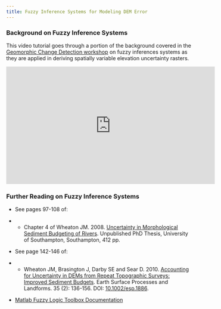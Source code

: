 ```yaml
---
title: Fuzzy Inference Systems for Modeling DEM Error
---
```


### Background on Fuzzy Inference Systems

This video tutorial goes through a portion of the background covered in the [Geomorphic Change Detection workshop](http://gcdworkshop.joewheaton.org/) on fuzzy inferences systems as they are applied in deriving spatially variable elevation uncertainty rasters.

<iframe width="560" height="315" src="https://www.youtube.com/embed/gR-hwUkfJzc" frameborder="0" gesture="media" allow="encrypted-media" allowfullscreen></iframe>

### Further Reading on Fuzzy Inference Systems

- See pages 97-108 of: 

- - Chapter 4 of Wheaton JM. 2008. [Uncertainty in Morphological Sediment Budgeting of Rivers](http://www.joewheaton.org/Home/research/projects-1/morphological-sediment-budgeting/phdthesis). Unpublished PhD Thesis, University of Southampton, Southampton, 412 pp.

- See page 142-146 of:

- - Wheaton JM, Brasington J, Darby SE and Sear D. 2010. [Accounting for Uncertainty in DEMs from Repeat Topographic Surveys: Improved Sediment Budgets](http://dx.doi.org/10.1002/esp.1886). Earth Surface Processes and Landforms. 35 (2): 136-156. DOI: [10.1002/esp.1886](http://dx.doi.org/10.1002/esp.1886).

- [Matlab Fuzzy Logic Toolbox Documentation](http://www.mathworks.com/help/toolbox/fuzzy/)

